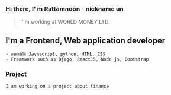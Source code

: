### Hi there, I' m Rattamnoon - nickname un 

> I' m working at WORLD MONEY LTD.

## I'm a Frontend, Web application developer
```
- ภาษาที่ใช้ Javascript, python, HTML, CSS
- Freamwork such as Djago, ReactJS, Node js, Bootstrap  
``` 

### Project
```
I am working on a project about finance
``` 

